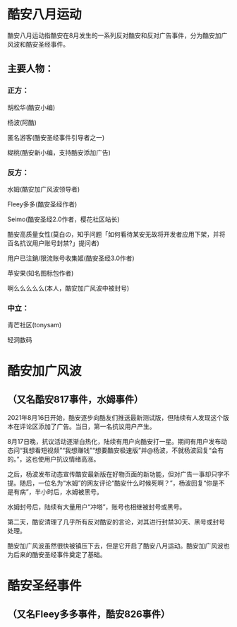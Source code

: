 # 酷安八月运动
酷安八月运动指酷安在8月发生的一系列反对酷安和反对广告事件，分为酷安加广风波和酷安圣经事件。

## 主要人物：
### 正方：

胡松华(酷安小编)

杨波(阿酷)

匿名游客(酷安圣经事件引导者之一)

糊桃(酷安新小编，支持酷安添加广告)

### 反方：

水姆(酷安加广风波领导者)

Fleey多多(酷安圣经作者)

Seimo(酷安圣经2.0作者，樱花社区站长)

酷安高质量女性(莫白の，知乎问题「如何看待某安无故将开发者应用下架，并将百名抗议用户账号封禁?」提问者)

用户已注銷/限流账号收集姬(酷安圣经3.0作者)

苹安果(知名图标包作者)

啊么么么么么(本人，酷安加广风波中被封号)

### 中立：

青芒社区(tonysam)

轻洞数码

# 酷安加广风波

## （又名酷安817事件，水姆事件）

2021年8月16日开始，酷安逐步向酷友们推送最新测试版，但陆续有人发现这个版本在评论区添加了广告。当日，第一名抗议用户产生。

8月17日晚，抗议活动逐渐白热化，陆续有用户向酷安打一星。期间有用户发布动态问“我想看短视频”“我想赚钱”“想要酷安极速版”并@杨波，不就杨波回复“会有的。”，这也使用户抗议情绪高涨。

之后，杨波发布动态宣传酷安最新版在好物页面的新功能，但对广告一事却只字不提。随后，一位名为“水姆”的网友评论“酷安什么时候死啊？”，杨波回复“你是不是有病”，半小时后，水姆被黑号。

水姆封号后，陆续有大量用户“冲塔”，账号也相继被封号或黑号。

第二天，酷安清理了几乎所有反对酷安的言论，对其进行封禁30天、黑号或封号处理。

酷安加广风波虽然很快被镇压下去，但是它开启了酷安八月运动。酷安加广风波也为后来的酷安圣经事件奠定了基础。

# 酷安圣经事件

## （又名Fleey多多事件，酷安826事件）
